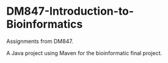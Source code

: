 # DM847-Introduction-to-Bioinformatics
Assignments from DM847.

A Java project using Maven for the bioinformatic final project.
